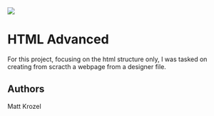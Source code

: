 <img src="https://s3.eu-west-3.amazonaws.com/hbtn.intranet/uploads/medias/2021/4/1f4cd63ecc3a8c03b0f4309b74aca179e225aabf.jpg?X-Amz-Algorithm=AWS4-HMAC-SHA256&X-Amz-Credential=AKIA4MYA5JM5DUTZGMZG%2F20240117%2Feu-west-3%2Fs3%2Faws4_request&X-Amz-Date=20240117T181746Z&X-Amz-Expires=86400&X-Amz-SignedHeaders=host&X-Amz-Signature=f079860332de2e4bef3631e163e6cd8eff59f7e26793375fcb8020f0bbb2f9b3" />

# HTML Advanced
For this project, focusing on the html structure only, I was tasked on creating from scracth a webpage from a designer file. 

## Authors
Matt Krozel